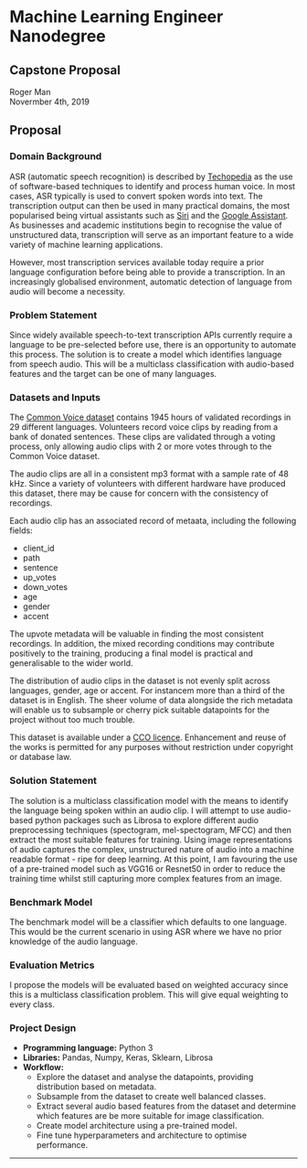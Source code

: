 # Machine Learning Engineer Nanodegree
## Capstone Proposal
Roger Man  
Novermber 4th, 2019

## Proposal
<!-- _(approx. 2-3 pages)_ -->

### Domain Background
<!-- _(approx. 1-2 paragraphs)_ -->

ASR (automatic speech recognition) is described by [Techopedia](https://www.techopedia.com/definition/6044/automatic-speech-recognition-asr) as the use of software-based techniques to identify and process human voice. In most cases, ASR typically is used to convert spoken words into text. The transcription output can then be used in many practical domains, the most popularised being virtual assistants such as [Siri](https://www.apple.com/uk/siri/) and the [Google Assistant](https://assistant.google.com). As businesses and academic institutions begin to recognise the value of unstructured data, transcription will serve as an important feature to a wide variety of machine learning applications.

However, most transcription services available today require a prior language configuration before being able to provide a transcription. In an increasingly globalised environment, automatic detection of language from audio will become a necessity.

<!-- In this section, provide brief details on the background information of the domain from which the project is proposed. Historical information relevant to the project should be included. It should be clear how or why a problem in the domain can or should be solved. Related academic research should be appropriately cited in this section, including why that research is relevant. Additionally, a discussion of your personal motivation for investigating a particular problem in the domain is encouraged but not required.-->

### Problem Statement
<!-- _(approx. 1 paragraph)_-->

Since widely available speech-to-text transcription APIs currently require a language to be pre-selected before use, there is an opportunity to automate this process. The solution is to create a model which identifies language from speech audio. This will be a multiclass classification with audio-based features and the target can be one of many languages.

<!-- In this section, clearly describe the problem that is to be solved. The problem described should be well defined and should have at least one relevant potential solution. Additionally, describe the problem thoroughly such that it is clear that the problem is quantifiable (the problem can be expressed in mathematical or logical terms) , measurable (the problem can be measured by some metric and clearly observed), and replicable (the problem can be reproduced and occurs more than once).-->

### Datasets and Inputs
<!-- _(approx. 2-3 paragraphs)_-->

The [Common Voice dataset](https://voice.mozilla.org/en/datasets) contains 1945 hours of validated recordings in 29 different languages. Volunteers record voice clips by reading from a bank of donated sentences. These clips are validated through a voting process, only allowing audio clips with 2 or more votes through to the Common Voice dataset.

The audio clips are all in a consistent mp3 format with a sample rate of 48 kHz. Since a variety of volunteers with different hardware have produced this dataset, there may be cause for concern with the consistency of recordings.

Each audio clip has an associated record of metaata, including the following fields:
- client_id
- path
- sentence
- up_votes
- down_votes
- age
- gender
- accent

The upvote metadata will be valuable in finding the most consistent recordings. In addition, the mixed recording conditions may contribute positively to the training, producing a final model is practical and generalisable to the wider world.

The distribution of audio clips in the dataset is not evenly split across languages, gender, age or accent. For instancem more than a third of the dataset is in English. The sheer volume of data alongside the rich metadata will enable us to subsample or cherry pick suitable datapoints for the project without too much trouble.

This dataset is available under a [CCO licence](https://creativecommons.org/share-your-work/public-domain/cc0/). Enhancement and reuse of the works is permitted for any purposes without restriction under copyright or database law.

<!--In this section, the dataset(s) and/or input(s) being considered for the project should be thoroughly described, such as how they relate to the problem and why they should be used. Information such as how the dataset or input is (was) obtained, and the characteristics of the dataset or input, should be included with relevant references and citations as necessary It should be clear how the dataset(s) or input(s) will be used in the project and whether their use is appropriate given the context of the problem.-->

### Solution Statement
<!-- _(approx. 1 paragraph)_-->

The solution is a multiclass classification model with the means to identify the language being spoken within an audio clip. I will attempt to use audio-based python packages such as Librosa to explore different audio preprocessing techniques (spectogram, mel-spectogram, MFCC) and then extract the most suitable features for training. Using image representations of audio captures the complex, unstructured nature of audio into a machine readable format - ripe for deep learning. At this point, I am favouring the use of a pre-trained model such as VGG16 or Resnet50 in order to reduce the training time whilst still capturing more complex features from an image.

<!--In this section, clearly describe a solution to the problem. The solution should be applicable to the project domain and appropriate for the dataset(s) or input(s) given. Additionally, describe the solution thoroughly such that it is clear that the solution is quantifiable (the solution can be expressed in mathematical or logical terms) , measurable (the solution can be measured by some metric and clearly observed), and replicable (the solution can be reproduced and occurs more than once).-->

### Benchmark Model
<!-- _(approximately 1-2 paragraphs)_-->

The benchmark model will be a classifier which defaults to one language. This would be the current scenario in using ASR where we have no prior knowledge of the audio language.

<!--In this section, provide the details for a benchmark model or result that relates to the domain, problem statement, and intended solution. Ideally, the benchmark model or result contextualizes existing methods or known information in the domain and problem given, which could then be objectively compared to the solution. Describe how the benchmark model or result is measurable (can be measured by some metric and clearly observed) with thorough detail.-->

### Evaluation Metrics
<!-- _(approx. 1-2 paragraphs)_-->

I propose the models will be evaluated based on weighted accuracy since this is a multiclass classification problem. This will give equal weighting to every class.


<!--In this section, propose at least one evaluation metric that can be used to quantify the performance of both the benchmark model and the solution model. The evaluation metric(s) you propose should be appropriate given the context of the data, the problem statement, and the intended solution. Describe how the evaluation metric(s) are derived and provide an example of their mathematical representations (if applicable). Complex evaluation metrics should be clearly defined and quantifiable (can be expressed in mathematical or logical terms).-->

### Project Design
<!-- _(approx. 1 page)_-->

* **Programming language:** Python 3
* **Libraries:** Pandas, Numpy, Keras, Sklearn, Librosa
* **Workflow:**
  * Explore the dataset and analyse the datapoints, providing distribution based on metadata.
  * Subsample from the dataset to create well balanced classes.
  * Extract several audio based features from the dataset and determine which features are be more suitable for image classification.
  * Create model architecture using a pre-trained model.
  * Fine tune hyperparameters and architecture to optimise performance.

<!--In this final section, summarize a theoretical workflow for approaching a solution given the problem. Provide thorough discussion for what strategies you may consider employing, what analysis of the data might be required before being used, or which algorithms will be considered for your implementation. The workflow and discussion that you provide should align with the qualities of the previous sections. Additionally, you are encouraged to include small visualizations, pseudocode, or diagrams to aid in describing the project design, but it is not required. The discussion should clearly outline your intended workflow of the capstone project.-->

-----------

<!--**Before submitting your proposal, ask yourself. . .**

- Does the proposal you have written follow a well-organized structure similar to that of the project template?
- Is each section (particularly **Solution Statement** and **Project Design**) written in a clear, concise and specific fashion? Are there any ambiguous terms or phrases that need clarification?
- Would the intended audience of your project be able to understand your proposal?
- Have you properly proofread your proposal to assure there are minimal grammatical and spelling mistakes?
- Are all the resources used for this project correctly cited and referenced?-->